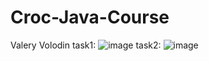 # Croc-Java-Course
Valery Volodin
task1:
![image](https://github.com/warcrafter9/Croc-Java-Course/assets/147099659/da2977f9-71f4-4a90-b31c-4ce3ed4d7c23)
task2:
![image](https://github.com/warcrafter9/Croc-Java-Course/assets/147099659/3d1f84a1-791c-4192-be2a-7f7ff776f2d6)
